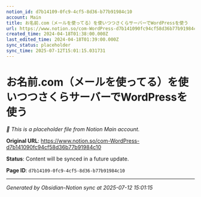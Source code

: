 ```yaml
---
notion_id: d7b14109-0fc9-4cf5-8d36-b77b91984c10
account: Main
title: お名前.com（メールを使ってる）を使いつつさくらサーバーでWordPressを使う
url: https://www.notion.so/com-WordPress-d7b141090fc94cf58d36b77b91984c10
created_time: 2024-04-18T01:38:00.000Z
last_edited_time: 2024-04-18T01:39:00.000Z
sync_status: placeholder
sync_time: 2025-07-12T15:01:15.031731
---
```


# お名前.com（メールを使ってる）を使いつつさくらサーバーでWordPressを使う

*🔄 This is a placeholder file from Notion Main account.*

**Original URL**: https://www.notion.so/com-WordPress-d7b141090fc94cf58d36b77b91984c10

**Status**: Content will be synced in a future update.

**Page ID**: `d7b14109-0fc9-4cf5-8d36-b77b91984c10`

---

*Generated by Obsidian-Notion sync at 2025-07-12 15:01:15*
